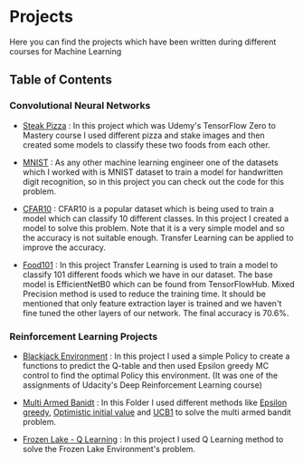 # Projects
Here you can find the projects which have been written during different courses for Machine Learning

## Table of Contents

### Convolutional Neural Networks

* [Steak Pizza](https://github.com/heispv/projects/blob/master/cnn/steak_pizza.ipynb) : In this project which was Udemy's TensorFlow Zero to Mastery course I used different pizza and stake images and then created some models to classify these two foods from each other.

* [MNIST](https://github.com/heispv/projects/blob/master/cnn/mnist.ipynb) : As any other machine learning engineer one of the datasets which I worked with is MNIST dataset to train a model for handwritten digit recognition, so in this project you can check out the code for this problem.

* [CFAR10](https://github.com/heispv/projects/blob/master/cnn/cfar10.ipynb) : CFAR10 is a popular dataset which is being used to train a model which can classify 10 different classes. In this project I created a model to solve this problem. Note that it is a very simple model and so the accuracy is not suitable enough. Transfer Learning can be applied to improve the accuracy.

* [Food101](https://github.com/heispv/projects/blob/master/cnn/food101.ipynb) : In this project Transfer Learning is used to train a model to classify 101 different foods which we have in our dataset. The base model is EfficientNetB0 which can be found from TensorFlowHub. Mixed Precision method is used to reduce the training time. It should be mentioned that only feature extraction layer is trained and we haven't fine tuned the other layers of our network. The final accuracy is 70.6%.

### Reinforcement Learning Projects

* [Blackjack Environment](https://github.com/heispv/projects/blob/master/reinforcement-learning/black_jack.ipynb) : In this project I used a simple Policy to create a functions to predict the Q-table and then used Epsilon greedy MC control to find the optimal Policy this environment. (It was one of the assignments of Udacity's Deep Reinforcement Learning course)

* [Multi Armed Banidt](https://github.com/heispv/projects/tree/master/reinforcement-learning/multi_armed_bandit) : In this Folder I used different methods like [Epsilon greedy](https://github.com/heispv/projects/blob/master/reinforcement-learning/multi_armed_bandit/epsilon_greedy.ipynb), [Optimistic initial value](https://github.com/heispv/projects/blob/master/reinforcement-learning/multi_armed_bandit/optimistic_initial_value.ipynb) and [UCB1](https://github.com/heispv/projects/blob/master/reinforcement-learning/multi_armed_bandit/ucb1.ipynb) to solve the multi armed bandit problem.

* [Frozen Lake - Q Learning](https://github.com/heispv/projects/tree/master/reinforcement-learning/fronezlake_q_learning.py) : In this project I used Q Learning method to solve the Frozen Lake Environment's problem.
